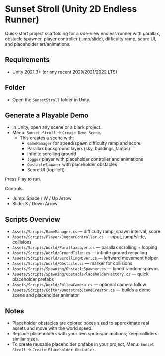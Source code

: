 # Sunset Stroll (Unity 2D Endless Runner)

Quick-start project scaffolding for a side-view endless runner with parallax, obstacle spawner, player controller (jump/slide), difficulty ramp, score UI, and placeholder art/animations.

## Requirements
- Unity 2021.3+ (or any recent 2020/2021/2022 LTS)

## Folder
- Open the `SunsetStroll` folder in Unity.

## Generate a Playable Demo
- In Unity, open any scene or a blank project.
- Menu: `Sunset Stroll` → `Create Demo Scene`.
  - This creates a scene with:
    - `GameManager` for speed/spawn difficulty ramp and score
    - Parallax background layers (sky, buildings, lamps)
    - Infinite scrolling ground
    - `Jogger` player with placeholder controller and animations
    - `ObstacleSpawner` with placeholder obstacles
    - Score UI (top-left)

Press Play to run.

Controls
- Jump: Space / W / Up Arrow
- Slide: S / Down Arrow

## Scripts Overview
- `Assets/Scripts/GameManager.cs` — difficulty ramp, spawn interval, score
- `Assets/Scripts/Player/JoggerController.cs` — input, jump/slide, collisions
- `Assets/Scripts/World/ParallaxLayer.cs` — parallax scrolling + looping
- `Assets/Scripts/World/GroundTiler.cs` — infinite ground recycling
- `Assets/Scripts/World/ScrollingMover.cs` — leftward movement helper
- `Assets/Scripts/World/Obstacle.cs` — marker for collisions
- `Assets/Scripts/Spawning/ObstacleSpawner.cs` — timed random spawns
- `Assets/Scripts/Spawning/ObstaclePlaceholderFactory.cs` — quick placeholder prefabs
- `Assets/Scripts/World/FollowCamera.cs` — optional camera follow
- `Assets/Scripts/Editor/BootstrapSceneCreator.cs` — builds a demo scene and placeholder animator

## Notes
- Placeholder obstacles are colored boxes sized to approximate real assets and move with the world speed.
- Replace placeholders with your own sprites/animations; keep colliders similar sizes.
- To create reusable placeholder prefabs in your project, Menu: `Sunset Stroll` → `Create Placeholder Obstacles`.